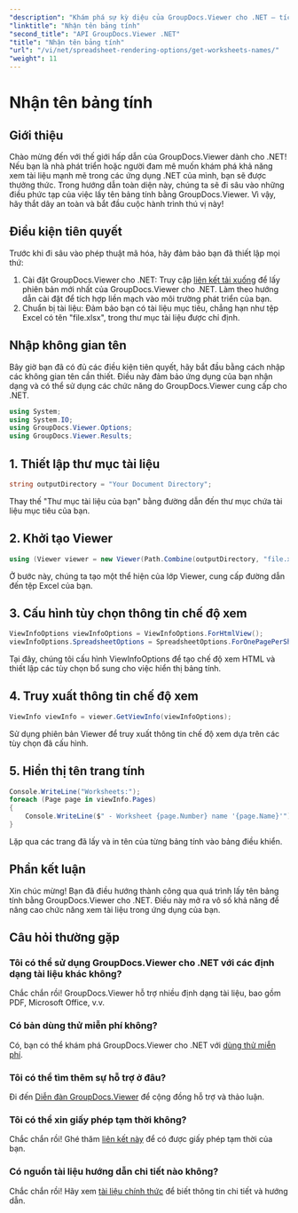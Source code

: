 ```yaml
---
"description": "Khám phá sự kỳ diệu của GroupDocs.Viewer cho .NET – tích hợp liền mạch chức năng xem tài liệu vào ứng dụng của bạn. Hãy dùng thử miễn phí ngay!"
"linktitle": "Nhận tên bảng tính"
"second_title": "API GroupDocs.Viewer .NET"
"title": "Nhận tên bảng tính"
"url": "/vi/net/spreadsheet-rendering-options/get-worksheets-names/"
"weight": 11
---
```


# Nhận tên bảng tính

## Giới thiệu
Chào mừng đến với thế giới hấp dẫn của GroupDocs.Viewer dành cho .NET! Nếu bạn là nhà phát triển hoặc người đam mê muốn khám phá khả năng xem tài liệu mạnh mẽ trong các ứng dụng .NET của mình, bạn sẽ được thưởng thức. Trong hướng dẫn toàn diện này, chúng ta sẽ đi sâu vào những điều phức tạp của việc lấy tên bảng tính bằng GroupDocs.Viewer. Vì vậy, hãy thắt dây an toàn và bắt đầu cuộc hành trình thú vị này!
## Điều kiện tiên quyết
Trước khi đi sâu vào phép thuật mã hóa, hãy đảm bảo bạn đã thiết lập mọi thứ:
1. Cài đặt GroupDocs.Viewer cho .NET: Truy cập [liên kết tải xuống](https://releases.groupdocs.com/viewer/net/) để lấy phiên bản mới nhất của GroupDocs.Viewer cho .NET. Làm theo hướng dẫn cài đặt để tích hợp liền mạch vào môi trường phát triển của bạn.
2. Chuẩn bị tài liệu: Đảm bảo bạn có tài liệu mục tiêu, chẳng hạn như tệp Excel có tên "file.xlsx", trong thư mục tài liệu được chỉ định.
## Nhập không gian tên
Bây giờ bạn đã có đủ các điều kiện tiên quyết, hãy bắt đầu bằng cách nhập các không gian tên cần thiết. Điều này đảm bảo ứng dụng của bạn nhận dạng và có thể sử dụng các chức năng do GroupDocs.Viewer cung cấp cho .NET.
```csharp
using System;
using System.IO;
using GroupDocs.Viewer.Options;
using GroupDocs.Viewer.Results;
```
## 1. Thiết lập thư mục tài liệu
```csharp
string outputDirectory = "Your Document Directory";
```
Thay thế "Thư mục tài liệu của bạn" bằng đường dẫn đến thư mục chứa tài liệu mục tiêu của bạn.
## 2. Khởi tạo Viewer
```csharp
using (Viewer viewer = new Viewer(Path.Combine(outputDirectory, "file.xlsx")))
```
Ở bước này, chúng ta tạo một thể hiện của lớp Viewer, cung cấp đường dẫn đến tệp Excel của bạn.
## 3. Cấu hình tùy chọn thông tin chế độ xem
```csharp
ViewInfoOptions viewInfoOptions = ViewInfoOptions.ForHtmlView();
viewInfoOptions.SpreadsheetOptions = SpreadsheetOptions.ForOnePagePerSheet();
```
Tại đây, chúng tôi cấu hình ViewInfoOptions để tạo chế độ xem HTML và thiết lập các tùy chọn bổ sung cho việc hiển thị bảng tính.
## 4. Truy xuất thông tin chế độ xem
```csharp
ViewInfo viewInfo = viewer.GetViewInfo(viewInfoOptions);
```
Sử dụng phiên bản Viewer để truy xuất thông tin chế độ xem dựa trên các tùy chọn đã cấu hình.
## 5. Hiển thị tên trang tính
```csharp
Console.WriteLine("Worksheets:");
foreach (Page page in viewInfo.Pages)
{
    Console.WriteLine($" - Worksheet {page.Number} name '{page.Name}'");
}
```
Lặp qua các trang đã lấy và in tên của từng bảng tính vào bảng điều khiển.
## Phần kết luận
Xin chúc mừng! Bạn đã điều hướng thành công qua quá trình lấy tên bảng tính bằng GroupDocs.Viewer cho .NET. Điều này mở ra vô số khả năng để nâng cao chức năng xem tài liệu trong ứng dụng của bạn.
## Câu hỏi thường gặp
### Tôi có thể sử dụng GroupDocs.Viewer cho .NET với các định dạng tài liệu khác không?
Chắc chắn rồi! GroupDocs.Viewer hỗ trợ nhiều định dạng tài liệu, bao gồm PDF, Microsoft Office, v.v.
### Có bản dùng thử miễn phí không?
Có, bạn có thể khám phá GroupDocs.Viewer cho .NET với [dùng thử miễn phí](https://releases.groupdocs.com/).
### Tôi có thể tìm thêm sự hỗ trợ ở đâu?
Đi đến [Diễn đàn GroupDocs.Viewer](https://forum.groupdocs.com/c/viewer/9) để cộng đồng hỗ trợ và thảo luận.
### Tôi có thể xin giấy phép tạm thời không?
Chắc chắn rồi! Ghé thăm [liên kết này](https://purchase.groupdocs.com/temporary-license/) để có được giấy phép tạm thời của bạn.
### Có nguồn tài liệu hướng dẫn chi tiết nào không?
Chắc chắn rồi! Hãy xem [tài liệu chính thức](https://tutorials.groupdocs.com/viewer/net/) để biết thông tin chi tiết và hướng dẫn.